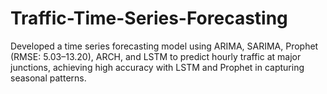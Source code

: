 # Traffic-Time-Series-Forecasting
Developed a time series forecasting model using ARIMA, SARIMA, Prophet (RMSE: 5.03–13.20), ARCH, and LSTM to predict hourly traffic at major junctions, achieving high accuracy with LSTM and Prophet in capturing seasonal patterns.

